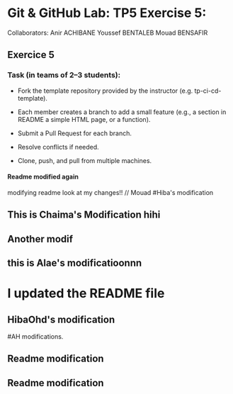# Git & GitHub Lab: TP5 Exercise 5:

Collaborators: 
Anir ACHIBANE
Youssef BENTALEB
Mouad BENSAFIR 
## Exercice 5
### Task (in teams of 2–3 students): 
- Fork the template repository provided by the instructor (e.g. tp-ci-cd-template). 
- Each member creates a branch to add a small feature (e.g., a section in README a  simple HTML page, or a function). 
- Submit a Pull Request for each branch. 
- Resolve conflicts if needed. 

- Clone, push, and pull from multiple machines. 

#### Readme modified again
modifying readme
look at my changes!! // Mouad
#Hiba's modification

## This is Chaima's Modification hihi
## Another modif

## this is Alae's modificatioonnn 
# I updated the README file
## HibaOhd's modification
#AH modifications.

## Readme modification
## Readme modification



